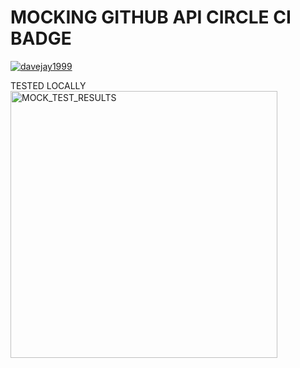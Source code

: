 # MOCKING GITHUB API CIRCLE CI BADGE


[![davejay1999](https://circleci.com/gh/davejay1999/SSW567-ws.svg?style=svg)](https://app.circleci.com/pipelines/github/davejay1999/SSW567-ws?branch=HW05a_Mocking&filter=all)



TESTED LOCALLY
<img width="427" alt="MOCK_TEST_RESULTS" src="https://user-images.githubusercontent.com/29612524/196065113-462c9fea-cf06-43bf-b78b-2bd19089311e.png">
